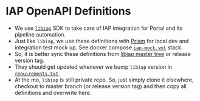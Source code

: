 # IAP OpenAPI Definitions

- We use [`libiap`](https://umccr-illumina.github.io/libiap/) SDK to take care of IAP integration for Portal and its pipeline automation.
- Just like `libiap`, we use these definitions with [Prism](https://github.com/stoplightio/prism) for local dev and integration test mock up. See docker compose [`iap-mock.yml`](../iap-mock.yml) stack.
- So, it is better sync these definitions from [libiap master tree](https://github.com/umccr-illumina/libiap/tree/master/swagger) or release version tag.
- They should get updated whenever we bump `libiap` version in [`requirements.txt`](../requirements.txt).
- At the mo, `libiap` is still private repo. So, just simply clone it elsewhere, checkout to master branch (or release version tag) and then copy all definitions and overwrite here.
